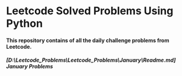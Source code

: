 # Leetcode Solved Problems Using Python

#### This repository contains of all the daily challenge problems from Leetcode.
##### [D:\Leetcode_Problems\Leetcode_Problems\January\Readme.md] January Problems